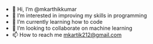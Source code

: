 - 👋 Hi, I’m @mkarthikkumar
- 👀 I’m interested in improving my skills in programming
- 🌱 I’m currently learning how to code
- 💞️ I’m looking to collaborate on machine learning
- 📫 How to reach me mkartik212@gmail.com

<!---
mkarthikkumar06/mkarthikkumar06 is a ✨ special ✨ repository because its `README.md` (this file) appears on your GitHub profile.
You can click the Preview link to take a look at your changes.
--->
